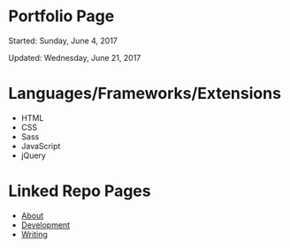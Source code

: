 # Portfolio Page

Started: Sunday, June 4, 2017

Updated: Wednesday, June 21, 2017

# Languages/Frameworks/Extensions
* HTML
* CSS
* Sass
* JavaScript
* jQuery

# Linked Repo Pages
* [About](https://github.com/lanachiad/about)
* [Development](https://github.com/lanachiad/development)
* [Writing](https://github.com/lanachiad/writing)
